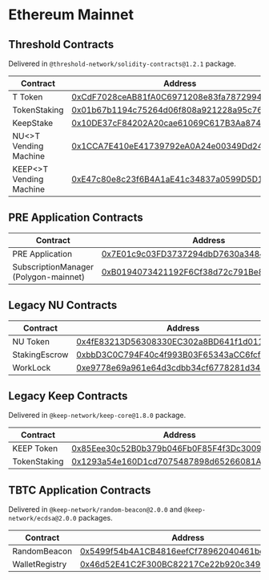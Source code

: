 # Ethereum Mainnet

## Threshold Contracts

Delivered in `@threshold-network/solidity-contracts@1.2.1` package.

| Contract                | Address                                                                                                               |
| ----------------------- | --------------------------------------------------------------------------------------------------------------------- |
| T Token                 | [0xCdF7028ceAB81fA0C6971208e83fa7872994beE5](https://etherscan.io/address/0xCdF7028ceAB81fA0C6971208e83fa7872994beE5) |
| TokenStaking            | [0x01b67b1194c75264d06f808a921228a95c765dd7](https://etherscan.io/address/0x01b67b1194c75264d06f808a921228a95c765dd7) |
| KeepStake               | [0x10DE37cF84202A20cae61069C617B3Aa874aF8b4](https://etherscan.io/address/0x10DE37cF84202A20cae61069C617B3Aa874aF8b4) |
| NU<>T Vending Machine   | [0x1CCA7E410eE41739792eA0A24e00349Dd247680e](https://etherscan.io/address/0x1CCA7E410eE41739792eA0A24e00349Dd247680e) |
| KEEP<>T Vending Machine | [0xE47c80e8c23f6B4A1aE41c34837a0599D5D16bb0](https://etherscan.io/address/0xE47c80e8c23f6B4A1aE41c34837a0599D5D16bb0) |

## PRE Application Contracts

| Contract                              | Address                                                                                                               |
| ------------------------------------- | --------------------------------------------------------------------------------------------------------------------- |
| PRE Application                       | [0x7E01c9c03FD3737294dbD7630a34845B0F70E5Dd](https://etherscan.io/address/0x7E01c9c03FD3737294dbD7630a34845B0F70E5Dd) |
| SubscriptionManager (Polygon-mainnet) | [0xB0194073421192F6Cf38d72c791Be8729721A0b3](https://etherscan.io/address/0xB0194073421192F6Cf38d72c791Be8729721A0b3) |

## Legacy NU Contracts

| Contract      | Address                                                                                                                    |
| ------------- | -------------------------------------------------------------------------------------------------------------------------- |
| NU Token      | [0x4fE83213D56308330EC302a8BD641f1d0113A4Cc](https://etherscan.io/address/0x4fE83213D56308330EC302a8BD641f1d0113A4Cc)      |
| StakingEscrow | [0xbbD3C0C794F40c4f993B03F65343aCC6fcfCb2e2](https://etherscan.io/address/0xbbD3C0C794F40c4f993B03F65343aCC6fcfCb2e2#code) |
| WorkLock      | [0xe9778e69a961e64d3cdbb34cf6778281d34667c2](https://etherscan.io/address/0xe9778e69a961e64d3cdbb34cf6778281d34667c2)      |

## Legacy Keep Contracts

Delivered in `@keep-network/keep-core@1.8.0` package.

| Contract     | Address                                                                                                               |
| ------------ | --------------------------------------------------------------------------------------------------------------------- |
| KEEP Token   | [0x85Eee30c52B0b379b046Fb0F85F4f3Dc3009aFEC](https://etherscan.io/address/0x85Eee30c52B0b379b046Fb0F85F4f3Dc3009aFEC) |
| TokenStaking | [0x1293a54e160D1cd7075487898d65266081A15458](https://etherscan.io/address/0x1293a54e160D1cd7075487898d65266081A15458) |

## TBTC Application Contracts

Delivered in `@keep-network/random-beacon@2.0.0` and `@keep-network/ecdsa@2.0.0` packages.

| Contract       | Address                                                                                                                                  |
| -------------- | ---------------------------------------------------------------------------------------------------------------------------------------- |
| RandomBeacon   | [0x5499f54b4A1CB4816eefCf78962040461be3D80b](https://etherscan.io/address/0x5499f54b4A1CB4816eefCf78962040461be3D80b)                    |
| WalletRegistry | [0x46d52E41C2F300BC82217Ce22b920c34995204eb](https://etherscan.io/address/0x46d52E41C2F300BC82217Ce22b920c34995204eb#writeProxyContract) |

